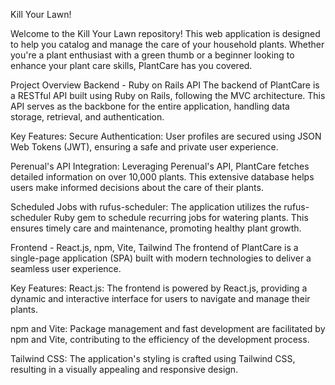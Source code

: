 Kill Your Lawn!

Welcome to the Kill Your Lawn repository! This web application is designed to help you catalog and manage the care of your household plants. Whether you're a plant enthusiast with a green thumb or a beginner looking to enhance your plant care skills, PlantCare has you covered.

Project Overview
Backend - Ruby on Rails API
The backend of PlantCare is a RESTful API built using Ruby on Rails, following the MVC architecture. This API serves as the backbone for the entire application, handling data storage, retrieval, and authentication.

Key Features:
Secure Authentication: User profiles are secured using JSON Web Tokens (JWT), ensuring a safe and private user experience.

Perenual's API Integration: Leveraging Perenual's API, PlantCare fetches detailed information on over 10,000 plants. This extensive database helps users make informed decisions about the care of their plants.

Scheduled Jobs with rufus-scheduler: The application utilizes the rufus-scheduler Ruby gem to schedule recurring jobs for watering plants. This ensures timely care and maintenance, promoting healthy plant growth.

Frontend - React.js, npm, Vite, Tailwind
The frontend of PlantCare is a single-page application (SPA) built with modern technologies to deliver a seamless user experience.

Key Features:
React.js: The frontend is powered by React.js, providing a dynamic and interactive interface for users to navigate and manage their plants.

npm and Vite: Package management and fast development are facilitated by npm and Vite, contributing to the efficiency of the development process.

Tailwind CSS: The application's styling is crafted using Tailwind CSS, resulting in a visually appealing and responsive design.

